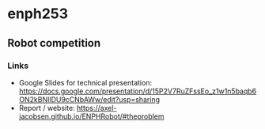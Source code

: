 # enph253
## Robot competition


### Links

* Google Slides for technical presentation: 
  https://docs.google.com/presentation/d/15P2V7RuZFssEo_z1w1n5baqb6ON2kBNIlDU9cCNbAWw/edit?usp=sharing
* Report / website:
https://axel-jacobsen.github.io/ENPHRobot/#theproblem
